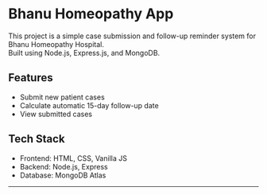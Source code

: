 # Bhanu Homeopathy App

This project is a simple case submission and follow-up reminder system for Bhanu Homeopathy Hospital.  
Built using Node.js, Express.js, and MongoDB.

## Features
- Submit new patient cases
- Calculate automatic 15-day follow-up date
- View submitted cases

## Tech Stack
- Frontend: HTML, CSS, Vanilla JS
- Backend: Node.js, Express
- Database: MongoDB Atlas

---
